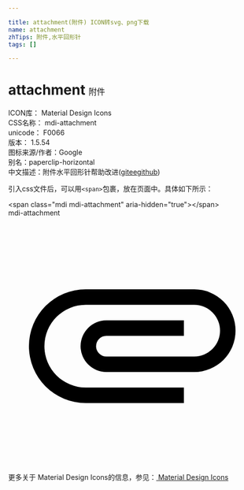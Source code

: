 ```yaml
---

title: attachment(附件) ICON转svg、png下载
name: attachment
zhTips: 附件,水平回形针
tags: []

---
```


# attachment  <small style="font-size: 60%;font-weight: 100">附件</small>


<div class="detail-page">
<p>
<span>
ICON库：
<span class="badge-secondary badge">Material Design Icons</span> 
</span>
<br/>
<span>
CSS名称：
<span class="badge-secondary badge">mdi-attachment</span> 
</span>
<br/>
<span>
unicode：
<span class="badge-secondary badge">F0066</span> 
<copy-btn content='F0066' btn-title=""></copy-btn>
<copy-btn :content='String.fromCodePoint(parseInt("F0066", 16))' btn-title="复制U"></copy-btn>
</span>
<br/>
<span>
版本：
<span class="badge-secondary badge">1.5.54</span> 
</span>
<br/>
<span>图标来源/作者：<span class="badge-light badge">Google</span></span> 
<br/>
<span>别名：<span class="badge-light badge">paperclip-horizontal</span></span><br/><span class="zh-detail">中文描述：<span class="badge-primary badge">附件</span><span class="badge-primary badge">水平回形针</span><span class="help-link"><span>帮助改进</span>(<a href="https://gitee.com/liuwave/icon-helper/edit/master/json/material/attachment.json" target="_blank" rel="noopener noreferrer">gitee</a><a href="https://github.com/liuwave/icon-helper/edit/master/json/material/attachment.json" target="_blank" rel="noopener noreferrer">github</a></span>)</span><br/>
</p>
</div>
<div class="alert alert-dark">
  <i class="mdi mdi-attachment mdi-48px"></i>
  <i class="mdi mdi-attachment mdi-36px"></i>
  <i class="mdi mdi-attachment mdi-24px"></i>
  <i class="mdi mdi-attachment mdi-18px"></i>
</div>
<div>
  <p>引入css文件后，可以用<code>&lt;span&gt;</code>包裹，放在页面中。具体如下所示：    
  </p>
  <div class="alert alert-primary" style="font-size: 14px">
    &lt;span class="mdi mdi-attachment" aria-hidden="true"&gt;&lt;/span&gt;
    <copy-btn content='<span class="mdi mdi-attachment" aria-hidden="true"></span>'></copy-btn>
  </div>
  <div class="alert alert-secondary">
    <i class="mdi mdi-attachment"
    style="font-size: 24px"
    aria-hidden="true"></i> mdi-attachment
    <copy-btn content="mdi-attachment" btn-title="复制图标名称"></copy-btn>
  </div>
</div>
<div id="svg" class="svg-wrap">
<svg xmlns="http://www.w3.org/2000/svg" viewBox="0 0 24 24"><path d="M7.5,18A5.5,5.5 0 0,1 2,12.5A5.5,5.5 0 0,1 7.5,7H18A4,4 0 0,1 22,11A4,4 0 0,1 18,15H9.5A2.5,2.5 0 0,1 7,12.5A2.5,2.5 0 0,1 9.5,10H17V11.5H9.5A1,1 0 0,0 8.5,12.5A1,1 0 0,0 9.5,13.5H18A2.5,2.5 0 0,0 20.5,11A2.5,2.5 0 0,0 18,8.5H7.5A4,4 0 0,0 3.5,12.5A4,4 0 0,0 7.5,16.5H17V18H7.5Z" /></svg>
</div>
<detail full-name='mdi-attachment'></detail>
    
<div><p>更多关于 Material Design Icons的信息，参见：<a target="_blank" href="https://iconhelper.cn/material.html"> Material Design Icons</a>
</p></div>
